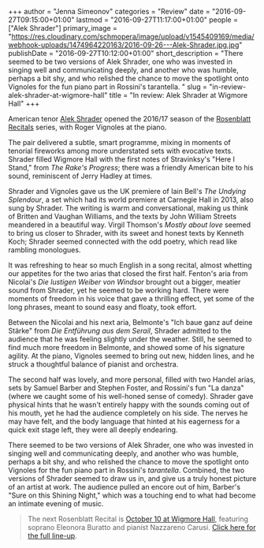 +++
author = "Jenna Simeonov"
categories = "Review"
date = "2016-09-27T09:15:00+01:00"
lastmod = "2016-09-27T11:17:00+01:00"
people = ["Alek Shrader"]
primary_image = "https://res.cloudinary.com/schmopera/image/upload/v1545409169/media/webhook-uploads/1474964220163/2016-09-26---Alek-Shrader.jpg.jpg"
publishDate = "2016-09-27T10:12:00+01:00"
short_description = "There seemed to be two versions of Alek Shrader, one who was invested in singing well and communicating deeply, and another who was humble, perhaps a bit shy, and who relished the chance to move the spotlight onto Vignoles for the fun piano part in Rossini&#039;s tarantella. "
slug = "in-review-alek-shrader-at-wigmore-hall"
title = "In review: Alek Shrader at Wigmore Hall"
+++

American tenor [Alek Shrader](/scene/people/alek-shrader/) opened the 2016/17 season of the [Rosenblatt Recitals](/ian-rosenblatt-its-all-about-the-voice/) series, with Roger Vignoles at the piano.

The pair delivered a subtle, smart programme, mixing in moments of tenorial fireworks among more understated sets with evocative texts. Shrader filled Wigmore Hall with the first notes of Stravinksy's "Here I Stand," from *The Rake's Progress*; there was a friendly American bite to his sound, reminiscent of Jerry Hadley at times. 

Shrader and Vignoles gave us the UK premiere of Iain Bell's *The Undying Splendour*, a set which had its world premiere at Carnegie Hall in 2013, also sung by Shrader. The writing is warm and conversational, making us think of Britten and Vaughan Williams, and the texts by John William Streets meandered in a beautiful way. Virgil Thomson's *Mostly about love* seemed to bring us closer to Shrader, with its sweet and honest texts by Kenneth Koch; Shrader seemed connected with the odd poetry, which read like rambling monologues. 

It was refreshing to hear so much English in a song recital, almost whetting our appetites for the two arias that closed the first half. Fenton's aria from Nicolai's *Die lustigen Weiber von Windsor* brought out a bigger, meatier sound from Shrader, yet he seemed to be working hard. There were moments of freedom in his voice that gave a thrilling effect, yet some of the long phrases, meant to sound easy and floaty, took effort.

Between the Nicolai and his next aria, Belmonte's "Ich baue ganz auf deine Stärke" from *Die Entführung aus dem Serail*, Shrader admitted to the audience that he was feeling slightly under the weather. Still, he seemed to find much more freedom in Belmonte, and showed some of his signature agility. At the piano, Vignoles seemed to bring out new, hidden lines, and he struck a thoughtful balance of pianist and orchestra.

The second half was lovely, and more personal, filled with two Handel arias, sets by Samuel Barber and Stephen Foster, and Rossini's fun "La danza" (where we caught some of his well-honed sense of comedy). Shrader gave physical hints that he wasn't entirely happy with the sounds coming out of his mouth, yet he had the audience completely on his side. The nerves he may have felt, and the body language that hinted at his eagerness for a quick exit stage left, they were all deeply endearing.

There seemed to be two versions of Alek Shrader, one who was invested in singing well and communicating deeply, and another who was humble, perhaps a bit shy, and who relished the chance to move the spotlight onto Vignoles for the fun piano part in Rossini's *tarantella*. Combined, the two versions of Shrader seemed to draw us in, and give us a truly honest picture of an artist at work. The audience pulled an encore out of him, Barber's "Sure on this Shining Night," which was a touching end to what had become an intimate evening of music.

>The next Rosenblatt Recital is [October 10 at Wigmore Hall](http://www.rosenblattrecitalseries.co.uk/recital.aspx?key=169), featuring soprano Eleonora Buratto and pianist Nazzareno Carusi. [Click here for the full line-up](http://www.rosenblattrecitalseries.co.uk/whats_on.aspx).
